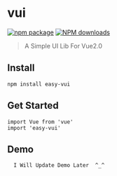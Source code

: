 # vui

[![npm package](https://img.shields.io/npm/v/easy-vui.svg)](https://www.npmjs.com/package/easy-vui)
[![NPM downloads](https://img.shields.io/npm/dm/easy-vui.svg)](https://www.npmjs.com/package/easy-vui)

> A Simple UI Lib For Vue2.0

## Install

```
npm install easy-vui
```

## Get Started

```
import Vue from 'vue'
import 'easy-vui'
```

## Demo

```
  I Will Update Demo Later  ^_^
```
